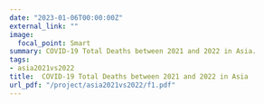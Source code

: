 ```yaml
---
date: "2023-01-06T00:00:00Z"
external_link: ""
image:
  focal_point: Smart
summary: COVID-19 Total Deaths between 2021 and 2022 in Asia. 
tags:
- asia2021vs2022
title:  COVID-19 Total Deaths between 2021 and 2022 in Asia
url_pdf: "/project/asia2021vs2022/f1.pdf"
---
```


